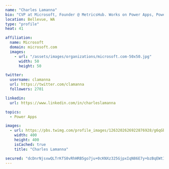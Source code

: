 ```yaml
---
name: "Charles Lamanna"
bio: "CVP at Microsoft, Founder @ MetricsHub. Works on Power Apps, Power Automate, Power Virtual Agent, Common Data Service and Dynamics 365."
location: Bellevue, WA
type: "profile"
heat: 41

affiliation:
  name: Microsoft
  domain: microsoft.com
  images:
    - url: "/assets/images/organizations/microsoft.com-50x50.jpg"
      width: 50
      height: 50

twitter:
  username: clamanna
  url: https://twitter.com/clamanna
  followers: 2701

linkedin:
  url: https://www.linkedin.com/in/charleslamanna

topics:
  - Power Apps

images:
  - url: https://pbs.twimg.com/profile_images/1263202626922876928/g6qGbHZ-_400x400.jpg
    width: 400
    height: 400
    isCached: true
    title: "Charles Lamanna"

secured: "dcDnrNjsxwQLTrKfS0vRhHRB5go7ju+0cKNXz325GjpxIqN86E7y+bzBqEWtIteNGeyrI4YtWt7/oTXyhnS06G+05XOSA/aOzYsnzKdP3sXAtYPwuHnLk1aC7RVMS7ynSGt0JPZKCC2BIS/D95gJtljQ5Jg4RWJJ1SkNZsyr4iRGFzqnfqw1L9C2pocO5wxfY44SVOYzWa5mdH0dOCMPsluRE+M20j2rLT0gwsSUqh5DaCvRudzBlEkxSQgmjd4YEfkEJoZjhDwpDvGOB0Y/OoySjnqg4PWgz9pRb2foDKs9XFgN2Ux1G5pKq/vBSWykQMBcnfGF8UjmYr6ZM4FXPX2eHMpq2ip5W6Rket3brbnn830lsX0fBhLPQPD+SpCBpq07LdbHN22zYs0Rjxyxsn2KtbSWw5dIO/16tJ5z9Nw=;pKhxGFwO1eJhDmJXFl+I3w=="
---
```


